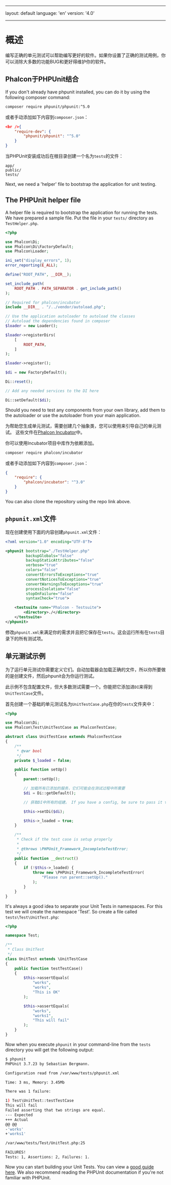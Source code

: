 * * *

layout: default language: 'en' version: '4.0'

* * *

<a name='overview'></a>

# 概述

编写正确的单元测试可以帮助编写更好的软件。如果你设置了正确的测试用例，你可以消除大多数的功能BUG和更好得维护你的软件。

<a name='integration'></a>

## Phalcon于PHPUnit结合

If you don't already have phpunit installed, you can do it by using the following composer command:

```bash
composer require phpunit/phpunit:^5.0
```

或者手动添加如下内容到`composer.json`：

```json
<br />{
    "require-dev": {
        "phpunit/phpunit": "^5.0"
    }
}
```

当PHPUnit安装成功后在根目录创建一个名为`tests`的文件：

    app/
    public/
    tests/
    

Next, we need a 'helper' file to bootstrap the application for unit testing.

<a name='unit-helper'></a>

## The PHPUnit helper file

A helper file is required to bootstrap the application for running the tests. We have prepared a sample file. Put the file in your `tests/` directory as `TestHelper.php`.

```php
<?php

use Phalcon\Di;
use Phalcon\Di\FactoryDefault;
use Phalcon\Loader;

ini_set("display_errors", 1);
error_reporting(E_ALL);

define("ROOT_PATH", __DIR__);

set_include_path(
    ROOT_PATH . PATH_SEPARATOR . get_include_path()
);

// Required for phalcon/incubator
include __DIR__ . "/../vendor/autoload.php";

// Use the application autoloader to autoload the classes
// Autoload the dependencies found in composer
$loader = new Loader();

$loader->registerDirs(
    [
        ROOT_PATH,
    ]
);

$loader->register();

$di = new FactoryDefault();

Di::reset();

// Add any needed services to the DI here

Di::setDefault($di);
```

Should you need to test any components from your own library, add them to the autoloader or use the autoloader from your main application.

为帮助您生成单元测试，需要创建几个抽象类，您可以使用来引导自己的单元测试。 这些文件在[Phalcon Incubator](https://github.com/phalcon/incubator)中。

你可以使用Incubator项目中库作为依赖添加。

```bash
composer require phalcon/incubator
```

或者手动添加如下内容到`composer.json`：

```json
{
    "require": {
        "phalcon/incubator": "^3.0"
    }
}
```

You can also clone the repository using the repo link above.

<a name='phpunit-config'></a>

## `phpunit.xml`文件

现在创建使用下面的内容创建`phpunit.xml`文件：

```xml
<?xml version="1.0" encoding="UTF-8"?>

<phpunit bootstrap="./TestHelper.php"
         backupGlobals="false"
         backupStaticAttributes="false"
         verbose="true"
         colors="false"
         convertErrorsToExceptions="true"
         convertNoticesToExceptions="true"
         convertWarningsToExceptions="true"
         processIsolation="false"
         stopOnFailure="false"
         syntaxCheck="true">

    <testsuite name="Phalcon - Testsuite">
        <directory>./</directory>
    </testsuite>
</phpunit>
```

修改`phpunit.xml`来满足你的需求并且把它保存在`tests`。这会运行所有在`tests`目录下的所有测试项。

<a name='sample'></a>

## 单元测试示例

为了运行单元测试你需要定义它们。自动加载器会加载正确的文件，所以你所要做的是创建文件，然后phpunit会为你运行测试。

此示例不包含配置文件，但大多数测试需要一个。你能把它添加进`DI`来得到`UnitTestCase`文件。

首先创建一个基础的单元测试名为`UnitTestCase.php`在你的`tests`文件夹中：

```php
<?php

use Phalcon\Di;
use Phalcon\Test\UnitTestCase as PhalconTestCase;

abstract class UnitTestCase extends PhalconTestCase
{
    /**
     * @var bool
     */
    private $_loaded = false;

    public function setUp()
    {
        parent::setUp();

        // 加载所有已添加的服务，它们可能会在测试过程中所需要
        $di = Di::getDefault();

        // 获取DI中所有的组建。 If you have a config, be sure to pass it to the parent

        $this->setDi($di);

        $this->_loaded = true;
    }

    /**
     * Check if the test case is setup properly
     *
     * @throws \PHPUnit_Framework_IncompleteTestError;
     */
    public function __destruct()
    {
        if (!$this->_loaded) {
            throw new \PHPUnit_Framework_IncompleteTestError(
                "Please run parent::setUp()."
            );
        }
    }
}
```

It's always a good idea to separate your Unit Tests in namespaces. For this test we will create the namespace 'Test'. So create a file called `tests\Test\UnitTest.php`:

```php
<?php

namespace Test;

/**
 * Class UnitTest
 */
class UnitTest extends \UnitTestCase
{
    public function testTestCase()
    {
        $this->assertEquals(
            "works",
            "works",
            "This is OK"
        );

        $this->assertEquals(
            "works",
            "works1",
            "This will fail"
        );
    }
}
```

Now when you execute `phpunit` in your command-line from the `tests` directory you will get the following output:

```bash
$ phpunit
PHPUnit 3.7.23 by Sebastian Bergmann.

Configuration read from /var/www/tests/phpunit.xml

Time: 3 ms, Memory: 3.45Mb

There was 1 failure:

1) Test\UnitTest::testTestCase
This will fail
Failed asserting that two strings are equal.
--- Expected
+++ Actual
@@ @@
-'works'
+'works1'

/var/www/tests/Test/UnitTest.php:25

FAILURES!
Tests: 1, Assertions: 2, Failures: 1.
```

Now you can start building your Unit Tests. You can view a [good guide here](http://blog.stevensanderson.com/2009/08/24/writing-great-unit-tests-best-and-worst-practises/). We also recommend reading the PHPUnit documentation if you're not familiar with PHPUnit.